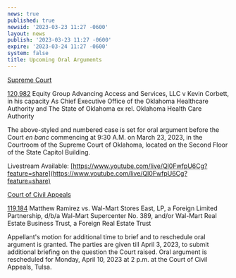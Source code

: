 ```yaml
---
news: true
published: true
newsid: '2023-03-23 11:27 -0600'
layout: news
publish: '2023-03-23 11:27 -0600'
expire: '2023-03-24 11:27 -0600'
system: false
title: Upcoming Oral Arguments
---
```


<u>Supreme Court</u>

[120,982](http://www.oscn.net/dockets/GetCaseInformation.aspx?db=appellate&number=120982)
Equity Group Advancing Access and Services, LLC v Kevin Corbett, in his capacity As Chief Executive Office of the Oklahoma Healthcare Authority and The State of Oklahoma ex rel. Oklahoma Health Care Authority

The above-styled and numbered case is set for oral argument before the Court <i>en banc</i> commencing at 9:30 A.M. on March 23, 2023, in the Courtroom of the Supreme Court of Oklahoma, located on the Second Floor of the State Capitol Building.

Livestream Available: [https://www.youtube.com/live/Ql0FwfpU6Cg?feature=share](https://www.youtube.com/live/Ql0FwfpU6Cg?feature=share)

<u>Court of Civil Appeals</u>

[119,184](http://www.oscn.net/dockets/GetCaseInformation.aspx?db=appellate&number=119184)
Matthew Ramirez vs. Wal-Mart Stores East, LP, a Foreign Limited Partnership, d/b/a Wal-Mart Supercenter No. 389, and/or Wal-Mart Real Estate Business Trust, a Foreign Real Estate Trust

Appellant's motion for additional time to brief and to reschedule oral argument is granted. The parties are given till April 3, 2023, to submit additional briefing on the question the Court raised. Oral argument is rescheduled for Monday, April 10, 2023 at 2 p.m. at the Court of Civil Appeals, Tulsa.
